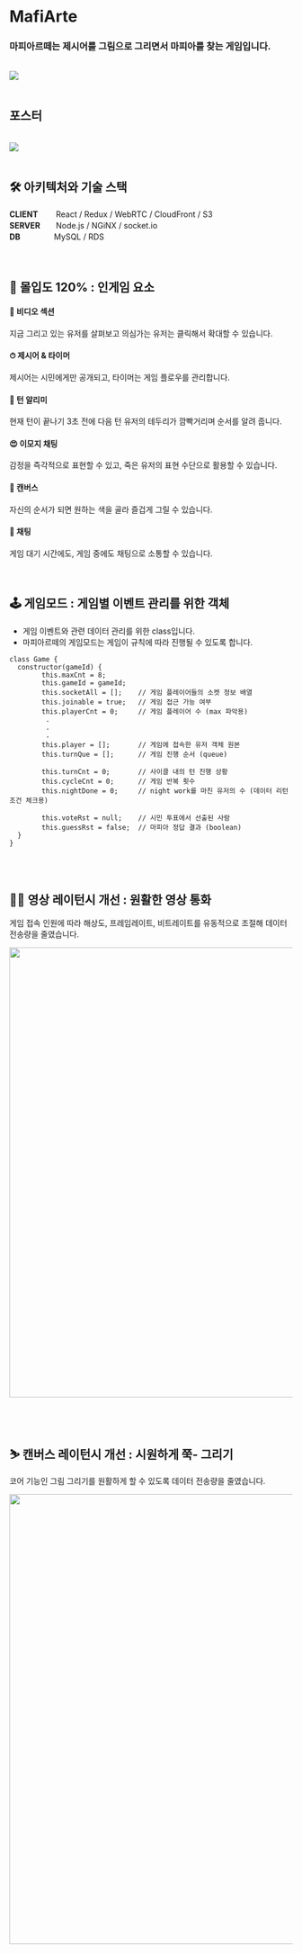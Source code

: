 # MafiArte
### 마피아르떼는 제시어를 그림으로 그리면서 마피아를 찾는 게임입니다.
<br>
<img src="https://user-images.githubusercontent.com/96710052/183819911-275000f1-2cb7-4ea2-91ef-7435e6e93f23.png">
<br><br>

## **포스터**
<br>
<img src="https://user-images.githubusercontent.com/75101582/184475135-5618449a-5f0e-4d02-bbb1-105913308795.jpg">
<br><br>

## 🛠 **아키텍처와 기술 스택**
**CLIENT**　 　React / Redux / WebRTC / CloudFront / S3 <br>
**SERVER**　　Node.js / NGiNX / socket.io <br>
**DB**　　　　 MySQL / RDS <br>
<br><br>

## 🎠 **몰입도 120% : 인게임 요소**
#### 🎥 **비디오 섹션**
지금 그리고 있는 유저를 살펴보고 의심가는 유저는 클릭해서 확대할 수 있습니다.

#### ⏱ **제시어 & 타이머**
제시어는 시민에게만 공개되고, 타이머는 게임 플로우를 관리합니다.

#### 🌈 **턴 알리미**
현재 턴이 끝나기 3초 전에 다음 턴 유저의 테두리가 깜빡거리며 순서를 알려 줍니다.

#### 😍 **이모지 채팅**
감정을 즉각적으로 표현할 수 있고, 죽은 유저의 표현 수단으로 활용할 수 있습니다.

#### 🎨 **캔버스**
자신의 순서가 되면 원하는 색을 골라 즐겁게 그릴 수 있습니다.

#### 📣 **채팅**
게임 대기 시간에도, 게임 중에도 채팅으로 소통할 수 있습니다.
<br><br><br>


## 🕹 **게임모드 : 게임별 이벤트 관리를 위한 객체**
* 게임 이벤트와 관련 데이터 관리를 위한 class입니다.
* 마피아르떼의 게임모드는 게임이 규칙에 따라 진행될 수 있도록 합니다.
```
class Game {
  constructor(gameId) {
        this.maxCnt = 8;
        this.gameId = gameId;
        this.socketAll = [];    // 게임 플레이어들의 소켓 정보 배열
        this.joinable = true;   // 게임 접근 가능 여부
        this.playerCnt = 0;     // 게임 플레이어 수 (max 파악용)
         .
         .
         .
        this.player = [];       // 게임에 접속한 유저 객체 원본
        this.turnQue = [];      // 게임 진행 순서 (queue)

        this.turnCnt = 0;       // 사이클 내의 턴 진행 상황
        this.cycleCnt = 0;      // 게임 반복 횟수
        this.nightDone = 0;     // night work를 마친 유저의 수 (데이터 리턴 조건 체크용)

        this.voteRst = null;    // 시민 투표에서 선출된 사람
        this.guessRst = false;  // 마피아 정답 결과 (boolean)
  }
}
```
<br><br>

## 🤸‍♀️ 영상 레이턴시 개선 : 원활한 영상 통화
게임 접속 인원에 따라 해상도, 프레임레이트, 비트레이트를 유동적으로 조절해 데이터 전송량을 줄였습니다.
<br>
<p align="center">
<img src="https://user-images.githubusercontent.com/96710052/183824111-0f983085-23a0-4e9b-be34-2002292b1d2e.png" style="width: 800px;">
</p>
<br><br>

## ⛷ 캔버스 레이턴시 개선 : 시원하게 쭉- 그리기
코어 기능인 그림 그리기를 원활하게 할 수 있도록 데이터 전송량을 줄였습니다.
<br>
<p align="center">
  <img src="https://user-images.githubusercontent.com/96710052/183824113-ea3ab3e1-a706-443c-b52a-e4144bbddab7.png" style="width: 800px;">
</p>
